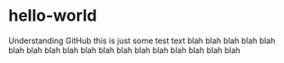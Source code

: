 # hello-world
Understanding GitHub
this is just some test text blah blah blah
blah blah blah
blah blah blah
blah blah blah
blah blah blah
blah blah blah
